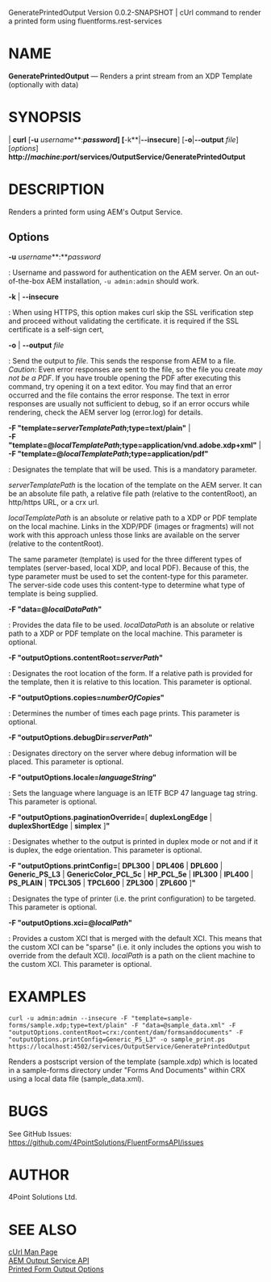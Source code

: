 GeneratePrintedOutput Version 0.0.2-SNAPSHOT | cUrl command to render a printed form using fluentforms.rest-services

NAME
====

**GeneratePrintedOutput** — Renders a print stream from an XDP Template (optionally with data)

SYNOPSIS
========

| **curl** \[**-u** *username***:***password*] \[**-k**|**--insecure**] \[**-o**|**--output** *file*] \[*options*] 
**http://***machine***:***port***/services/OutputService/GeneratePrintedOutput**

DESCRIPTION
===========

Renders a printed form using AEM's Output Service.


Options
-------

**-u** *username***:***password*

:  Username and password for authentication on the AEM server.  On an out-of-the-box AEM installation, `-u admin:admin` should work.

**-k** | **--insecure**

:  When using HTTPS, this option makes curl skip the SSL verification step and proceed without validating the certificate.  it is required if the SSL certificate is a self-sign cert,

**-o** | **--output** *file*

:  Send the output to *file*.  This sends the response from AEM to a file. *Caution*: Even error responses are sent to the file, so the file you create *may not be a PDF*.  If you have trouble opening the PDF after executing this command, try opening it on a text editor.  You may find that an error occurred and the file contains the error response.  The text in error responses are usually not sufficient to debug, so if an error occurs while rendering, check the AEM server log (error.log) for details.

**-F "template=***serverTemplatePath***;type=text/plain"** |  
**-F "template=@***localTemplatePath***;type=application/vnd.adobe.xdp+xml"** |  
**-F "template=@***localTemplatePath***;type=application/pdf"** 

:   Designates the template that will be used. This is a mandatory parameter.  

*serverTemplatePath* is the location of the template on the
AEM server.  It can be an absolute file path, a relative file path (relative to the contentRoot), an http/https URL, or a crx url.

*localTemplatePath* is an absolute or relative path to a XDP or PDF template on the local machine.  Links in the XDP/PDF (images or fragments) will not work with this approach unless those links are available on the server (relative to the contentRoot).

The same parameter (template) is used for the three different types of templates (server-based, local XDP, and local PDF).  Because of this, the type parameter must be used to set the content-type for this parameter.  The server-side code uses this content-type to determine what type of template is being supplied. 

**-F "data=@***localDataPath***"**

:   Provides the data file to be used. *localDataPath* is an absolute or relative path to a XDP or PDF template on the local machine. This parameter is optional.

**-F "outputOptions.contentRoot=***serverPath***"**

:   Designates the root location of the form. If a relative path is provided for the template, then it is 
relative to this location. This parameter is optional.

**-F "outputOptions.copies=***numberOfCopies***"**

:   Determines the number of times each page prints. This parameter is optional.

**-F "outputOptions.debugDir=***serverPath***"**

:   Designates directory on the server where debug information will be placed. This parameter is optional.

**-F "outputOptions.locale=***languageString***"**

:   Sets the language where language is an IETF BCP 47 language tag string. This parameter is optional.

**-F "outputOptions.paginationOverride=**[ **duplexLongEdge** | **duplexShortEdge**  | **simplex** ]**"**

:   Designates whether to the output is printed in duplex mode or not and if it is duplex, the edge orientation. This parameter is optional.

**-F "outputOptions.printConfig=**[ **DPL300** | **DPL406**  | **DPL600** | **Generic_PS_L3** | **GenericColor_PCL_5c**  | **HP_PCL_5e** | **IPL300**  | **IPL400** | **PS_PLAIN** | **TPCL305**  | **TPCL600** | **ZPL300**  | **ZPL600** ]**"**

:   Designates the type of printer (i.e. the print configuration) to be targeted. This parameter is optional.

**-F "outputOptions.xci=@***localPath***"**

:   Provides a custom XCI that is merged with the default XCI. This means that the custom XCI can be "sparse" (i.e. it only includes the options you wish to override from the default XCI). *localPath* is a path on the 
client machine to the custom XCI. This parameter is optional.


EXAMPLES
====

`curl -u admin:admin --insecure -F "template=sample-forms/sample.xdp;type=text/plain" -F "data=@sample_data.xml" -F "outputOptions.contentRoot=crx:/content/dam/formsanddocuments" -F "outputOptions.printConfig=Generic_PS_L3" -o sample_print.ps https://localhost:4502/services/OutputService/GeneratePrintedOutput`

Renders a postscript version of the template (sample.xdp) which is located in a sample-forms directory under "Forms And Documents" within CRX using a local data file (sample_data.xml).

BUGS
====

See GitHub Issues: <https://github.com/4PointSolutions/FluentFormsAPI/issues>

AUTHOR
======

4Point Solutions Ltd.

SEE ALSO
========

[cUrl Man Page](https://curl.se/docs/manpage.html)  
[AEM Output Service API](https://developer.adobe.com/experience-manager/reference-materials/6-5/forms/javadocs/com/adobe/fd/output/api/OutputService.html)  
[Printed Form Output Options](https://developer.adobe.com/experience-manager/reference-materials/6-5/forms/javadocs/com/adobe/fd/output/api/PrintedOutputOptions.html)